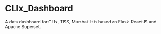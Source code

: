 # CLIx_Dashboard
A data dashboard for CLIx, TISS, Mumbai. It is based on Flask, ReactJS and Apache Superset.  
